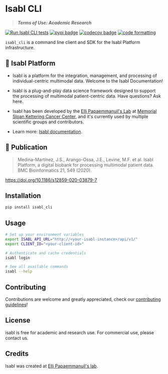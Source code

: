 # Isabl CLI

> **_Terms of Use: Academic Research_**

[![Run Isabl CLI tests][gh_actions_badge]][gh_actions_base]
[![pypi badge][pypi_badge]][pypi_base]
[![codecov badge][codecov_badge]][codecov_base]
[![code formatting][black_badge]][black_base]

`isabl_cli` is a command line client and SDK for the Isabl Platform infrastructure.

## 🧬 Isabl Platform

- Isabl is a platform for the integration, management, and processing of individual-centric multimodal data. Welcome to the Isabl Documentation!

- Isabl is a plug-and-play data science framework designed to support the processing of multimodal patient-centric data. Have questions? Ask here.

- Isabl has been developed by the [Elli Papaemmanuil's Lab](https://papaemmelab.org) at [Memorial Sloan Kettering Cancer Center](https://www.mskcc.org/research/ski), and it's currently used by multiple scientific groups and contributors.

- Learn more: [Isabl documentation][documentation].

## 📓 Publication

>Medina-Martínez, J.S., Arango-Ossa, J.E., Levine, M.F. et al. Isabl Platform, a digital biobank for processing multimodal patient data. BMC Bioinformatics 21, 549 (2020).

<https://doi.org/10.1186/s12859-020-03879-7>

## Installation

```bash
pip install isabl_cli
```

## Usage

```bash
# Set up your environment variables
export ISABL_API_URL="http://<your-isabl-instance>/api/v1/"
export CLIENT_ID="<your-client-id>"

# Authenticate and cache credentials
isabl login

# See all available commands
isabl --help
```

## Contributing

Contributions are welcome and greatly appreciated, check our [contributing guidelines]!

## License

isabl is free for academic and research use. For commercial use, please contact us.

## Credits

Isabl was created at [Elli Papaemmanuil's lab].

[documentation]: https://docs.isabl.io
[contributing guidelines]: https://docs.isabl.io/contributing-guide
[elli papaemmanuil's lab]: https://www.mskcc.org/research-areas/labs/elli-papaemmanuil
[black_badge]: https://img.shields.io/badge/code%20style-black-000000.svg
[black_base]: https://github.com/ambv/black
[codecov_badge]: https://codecov.io/github/papaemmelab/isabl_cli/graph/badge.svg?token=ODJ8DU73PH
[codecov_base]: https://codecov.io/github/papaemmelab/isabl_cli
[pypi_badge]: https://img.shields.io/pypi/v/isabl_cli.svg
[pypi_base]: https://pypi.python.org/pypi/isabl_cli
[gh_actions_badge]: https://github.com/papaemmelab/isabl_cli/actions/workflows/run-test.yaml/badge.svg
[gh_actions_base]: https://github.com/papaemmelab/isabl_cli/actions/workflows/run-test.yaml
